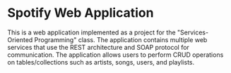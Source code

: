 # Spotify Web Application

This is a web application implemented as a project for the "Services-Oriented Programming" class. The application contains multiple web services that use the REST architecture and SOAP protocol for communication. The application allows users to perform CRUD operations on tables/collections such as artists, songs, users, and playlists.




